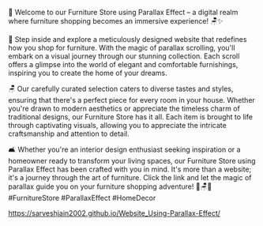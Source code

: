 🏡 Welcome to our Furniture Store using Parallax Effect – a digital realm where furniture shopping becomes an immersive experience! 🪑✨

🌟 Step inside and explore a meticulously designed website that redefines how you shop for furniture. With the magic of parallax scrolling, you'll embark on a visual journey through our stunning collection. Each scroll offers a glimpse into the world of elegant and comfortable furnishings, inspiring you to create the home of your dreams.

🪑 Our carefully curated selection caters to diverse tastes and styles, ensuring that there's a perfect piece for every room in your house. Whether you're drawn to modern aesthetics or appreciate the timeless charm of traditional designs, our Furniture Store has it all. Each item is brought to life through captivating visuals, allowing you to appreciate the intricate craftsmanship and attention to detail.

🛋️ Whether you're an interior design enthusiast seeking inspiration or a homeowner ready to transform your living spaces, our Furniture Store using Parallax Effect has been crafted with you in mind. It's more than a website; it's a journey through the art of furniture. Click the link and let the magic of parallax guide you on your furniture shopping adventure! 🏡🪑✨ #FurnitureStore #ParallaxEffect #HomeDecor


https://sarveshjain2002.github.io/Website_Using-Parallax-Effect/
